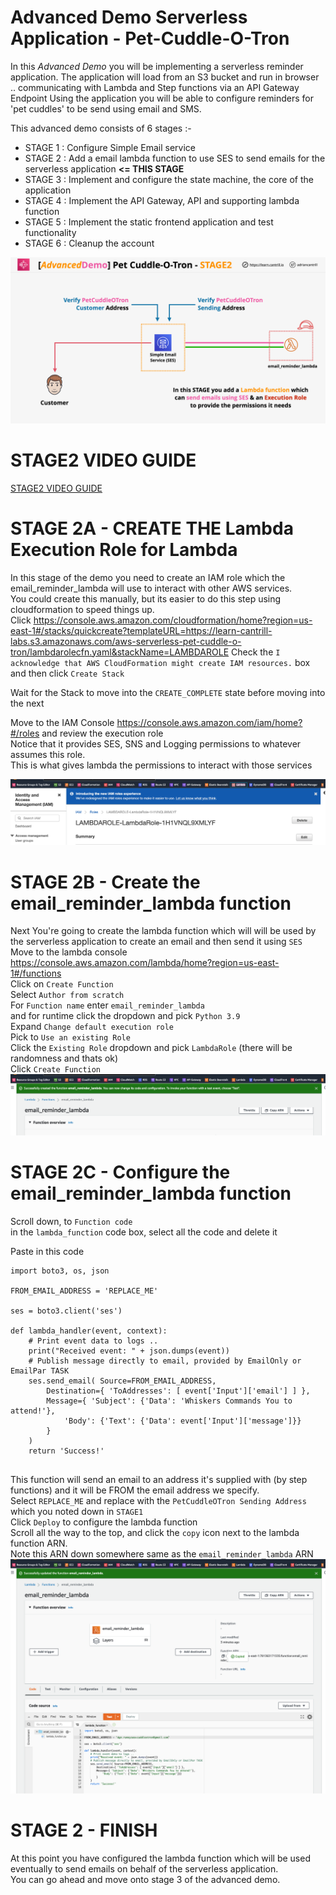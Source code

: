 # Advanced Demo Serverless Application - Pet-Cuddle-O-Tron

In this _Advanced Demo_ you will be implementing a serverless reminder application.
The application will load from an S3 bucket and run in browser
.. communicating with Lambda and Step functions via an API Gateway Endpoint
Using the application you will be able to configure reminders for 'pet cuddles' to be send using email and SMS.

This advanced demo consists of 6 stages :-

- STAGE 1 : Configure Simple Email service 
- STAGE 2 : Add a email lambda function to use SES to send emails for the serverless application **<= THIS STAGE**
- STAGE 3 : Implement and configure the state machine, the core of the application
- STAGE 4 : Implement the API Gateway, API and supporting lambda function
- STAGE 5 : Implement the static frontend application and test functionality
- STAGE 6 : Cleanup the account

![](ARCHITECTURE-STAGE2.png)

# STAGE2 VIDEO GUIDE 
[STAGE2 VIDEO GUIDE](https://youtu.be/MicGrt0_KUg)

# STAGE 2A - CREATE THE Lambda Execution Role for Lambda

In this stage of the demo you need to create an IAM role which the email_reminder_lambda will use to interact with other AWS services.  
You could create this manually, but its easier to do this step using cloudformation to speed things up.  
Click https://console.aws.amazon.com/cloudformation/home?region=us-east-1#/stacks/quickcreate?templateURL=https://learn-cantrill-labs.s3.amazonaws.com/aws-serverless-pet-cuddle-o-tron/lambdarolecfn.yaml&stackName=LAMBDAROLE 
Check the `I acknowledge that AWS CloudFormation might create IAM resources.` box and then click `Create Stack`    

Wait for the Stack to move into the `CREATE_COMPLETE` state before moving into the next  

Move to the IAM Console https://console.aws.amazon.com/iam/home?#/roles and review the execution role  
Notice that it provides SES, SNS and Logging permissions to whatever assumes this role.    
This is what gives lambda the permissions to interact with those services    

![](LambdaRole.png)
# STAGE 2B - Create the email_reminder_lambda function

Next You're going to create the lambda function which will will be used by the serverless application to create an email and then send it using `SES`  
Move to the lambda console https://console.aws.amazon.com/lambda/home?region=us-east-1#/functions  
Click on `Create Function`  
Select `Author from scratch`  
For `Function name` enter `email_reminder_lambda`  
and for runtime click the dropdown and pick `Python 3.9`  
Expand `Change default execution role`  
Pick to `Use an existing Role`  
Click the `Existing Role` dropdown and pick `LambdaRole` (there will be randomness and thats ok)  
Click `Create Function`  
![](email-reminder-lambda.png)
# STAGE 2C - Configure the email_reminder_lambda function

Scroll down, to `Function code`  
in the `lambda_function` code box, select all the code and delete it  

Paste in this code

```
import boto3, os, json

FROM_EMAIL_ADDRESS = 'REPLACE_ME'

ses = boto3.client('ses')

def lambda_handler(event, context):
    # Print event data to logs .. 
    print("Received event: " + json.dumps(event))
    # Publish message directly to email, provided by EmailOnly or EmailPar TASK
    ses.send_email( Source=FROM_EMAIL_ADDRESS,
        Destination={ 'ToAddresses': [ event['Input']['email'] ] }, 
        Message={ 'Subject': {'Data': 'Whiskers Commands You to attend!'},
            'Body': {'Text': {'Data': event['Input']['message']}}
        }
    )
    return 'Success!'
  
```

This function will send an email to an address it's supplied with (by step functions) and it will be FROM the email address we specify.    
Select `REPLACE_ME` and replace with the `PetCuddleOTron Sending Address` which you noted down in `STAGE1`    
Click `Deploy` to configure the lambda function    
Scroll all the way to the top, and click the `copy` icon next to the lambda function ARN.  
Note this ARN down somewhere same as the `email_reminder_lambda` ARN    
![](lambda-function.png)
# STAGE 2 - FINISH   

At this point you have configured the lambda function which will be used eventually to send emails on behalf of the serverless application.    
You can go ahead and move onto stage 3 of the advanced demo.   